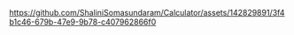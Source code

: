 https://github.com/ShaliniSomasundaram/Calculator/assets/142829891/3f4b1c46-679b-47e9-9b78-c407962866f0
